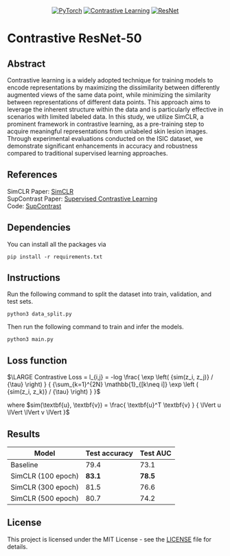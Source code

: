 <div align="center">
  
[![PyTorch](https://img.shields.io/badge/PyTorch-%23EE4C2C.svg?style=for-the-badge&logo=PyTorch&logoColor=white)](https://pytorch.org/)
[![Contrastive Learning](https://img.shields.io/badge/Contrastive%20Learning-0066CC?style=for-the-badge)](https://encord.com/blog/guide-to-contrastive-learning/)
[![ResNet](https://img.shields.io/badge/ResNet-FFB266?style=for-the-badge)](https://en.wikipedia.org/wiki/Residual_neural_network)
</div>


# Contrastive ResNet-50

## Abstract
Contrastive learning is a widely adopted technique for training models to encode representations by maximizing the dissimilarity between differently augmented views of the same data point, while minimizing the similarity between representations of different data points. This approach aims to leverage the inherent structure within the data and is particularly effective in scenarios with limited labeled data. In this study, we utilize SimCLR, a prominent framework in contrastive learning, as a pre-training step to acquire meaningful representations from unlabeled skin lesion images. Through experimental evaluations conducted on the ISIC dataset, we demonstrate significant enhancements in accuracy and robustness compared to traditional supervised learning approaches.


## References
SimCLR Paper: [SimCLR](https://proceedings.mlr.press/v119/chen20j.html)  
SupContrast Paper: [Supervised Contrastive Learning](https://proceedings.neurips.cc/paper_files/paper/2020/hash/d89a66c7c80a29b1bdbab0f2a1a94af8-Abstract.html)  
Code: [SupContrast](https://github.com/HobbitLong/SupContrast)


## Dependencies
You can install all the packages via
```
pip install -r requirements.txt
```


## Instructions
Run the following command to split the dataset into train, validation, and test sets.  
```
python3 data_split.py
```  
Then run the following command to train and infer the models.
```
python3 main.py
```


## Loss function

$\LARGE Contrastive Loss = l_{i,j} = -log \frac{ \exp \left( {sim(z_i, z_j)} / {\tau} \right) } { {\sum_{k=1}^{2N} \mathbb{1}_{[k\neq i]} \exp \left ( {sim(z_i, z_k)} / {\tau} \right) } }$

where   $sim(\textbf{u}, \textbf{v}) = \frac{ \textbf{u}^T \textbf{v} } { \lVert u \lVert \lVert v \lVert }$



## Results
<div align="center">

|Model|	Test accuracy|	Test AUC|
 ---------- | -----------|-----------
Baseline|	79.4	|73.1
SimCLR (100 epoch)|	**83.1**|	**78.5**
SimCLR (300 epoch)	|81.5|	76.6
SimCLR (500 epoch)|	80.7|	74.2

</div>


## License
This project is licensed under the MIT License - see the [LICENSE](LICENSE) file for details.



